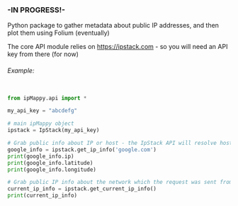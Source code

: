 ### -IN PROGRESS!-

Python package to gather metadata about public IP addresses, and then plot them using Folium (eventually)

The core API module relies on https://ipstack.com - so you will need an API key from there (for now)

###### Example:

```python

from ipMappy.api import *

my_api_key = "abcdefg"

# main ipMappy object
ipstack = IpStack(my_api_key)

# Grab public info about IP or host - the IpStack API will resolve host names for us
google_info = ipstack.get_ip_info('google.com')
print(google_info.ip)
print(google_info.latitude)
print(google_info.longitude)

# Grab public IP info about the network which the request was sent from
current_ip_info = ipstack.get_current_ip_info()
print(current_ip_info)

```

